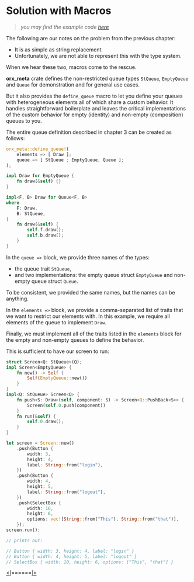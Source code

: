 # Solution with Macros

> *you may find the example code [here](https://github.com/orxfun/orx-meta/blob/main/examples/5_solution_with_macros.rs)*

The following are our notes on the problem from the previous chapter:

* It is as simple as string replacement.
* Unfortunately, we are not able to represent this with the type system.

When we hear these two, macros come to the rescue.

**orx_meta** crate defines the non-restricted queue types `StQueue`, `EmptyQueue` and `Queue` for demonstration and for general use cases.

But it also provides the `define_queue` macro to let you define your queues with heterogeneous elements all of which share a custom behavior. It handles straightforward boilerplate and leaves the critical implementations of the custom behavior for empty (identity) and non-empty (composition) queues to you.

The entire queue definition described in chapter 3 can be created as follows:

```rust
orx_meta::define_queue!(
    elements => [ Draw ];
    queue => [ StQueue ; EmptyQueue, Queue ];
);

impl Draw for EmptyQueue {
    fn draw(&self) {}
}

impl<F, B> Draw for Queue<F, B>
where
    F: Draw,
    B: StQueue,
{
    fn draw(&self) {
        self.f.draw();
        self.b.draw();
    }
}
```

In the `queue =>` block, we provide three names of the types:
* the queue trait `StQueue`,
* and two implementations: the empty queue struct `EmptyQueue` and non-empty queue struct `Queue`.

To be consistent, we provided the same names, but the names can be anything.

In the `elements =>` block, we provide a comma-separated list of traits that we want to restrict our elements with. In this example, we require all elements of the queue to implement `Draw`.

Finally, we must implement all of the traits listed in the `elements` block for the empty and non-empty queues to define the behavior.

This is sufficient to have our screen to run:

```rust
struct Screen<Q: StQueue>(Q);
impl Screen<EmptyQueue> {
    fn new() -> Self {
        Self(EmptyQueue::new())
    }
}
impl<Q: StQueue> Screen<Q> {
    fn push<S: Draw>(self, component: S) -> Screen<Q::PushBack<S>> {
        Screen(self.0.push(component))
    }
    fn run(&self) {
        self.0.draw();
    }
}

let screen = Screen::new()
    .push(Button {
        width: 3,
        height: 4,
        label: String::from("login"),
    })
    .push(Button {
        width: 4,
        height: 5,
        label: String::from("logout"),
    })
    .push(SelectBox {
        width: 10,
        height: 6,
        options: vec![String::from("This"), String::from("that")],
    });
screen.run();

// prints out:

// Button { width: 3, height: 4, label: "login" }
// Button { width: 4, height: 5, label: "logout" }
// SelectBox { width: 10, height: 6, options: ["This", "that"] }
```

[<|](https://github.com/orxfun/orx-meta/blob/main/docs/4_problem_with_type_system.md)======[|>](https://github.com/orxfun/orx-meta/blob/main/docs/6_summary.md)
